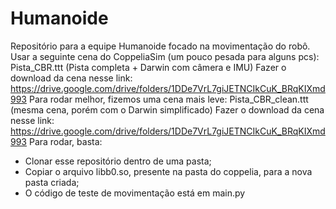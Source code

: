 # Humanoide
Repositório para a equipe Humanoide focado na movimentação do robô.
Usar a seguinte cena do CoppeliaSim (um pouco pesada para alguns pcs): Pista_CBR.ttt (Pista completa + Darwin com câmera e IMU)
Fazer o download da cena nesse link: https://drive.google.com/drive/folders/1DDe7VrL7giJETNCIkCuK_BRqKIXmd993
Para rodar melhor, fizemos uma cena mais leve: Pista_CBR_clean.ttt (mesma cena, porém com o Darwin simplificado)
Fazer o download da cena nesse link: https://drive.google.com/drive/folders/1DDe7VrL7giJETNCIkCuK_BRqKIXmd993
Para rodar, basta:
- Clonar esse repositório dentro de uma pasta;
- Copiar o arquivo libb0.so, presente na pasta do coppelia, para a nova pasta criada;
- O código de teste de movimentação está em main.py

